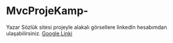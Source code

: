# MvcProjeKamp-
Yazar Sözlük sitesi
projeyle alakalı görsellere linkedIn hesabımdan ulaşabilirsiniz.
[Google Linki](https://www.linkedin.com/in/e%C4%9Flaz-%C3%B6zden-498461208/)
